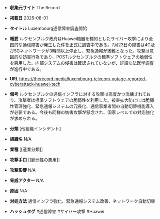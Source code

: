 - **収集元サイト**
The Record

- **掲載日**
2025-08-01

- **タイトル**
Luxembourg通信障害調査開始

- **概要**
ルクセンブルク政府はHuawei機器を標的としたサイバー攻撃により全国的な通信障害が発生した件を正式に調査中である。7月23日の障害は4G及び5Gネットワークが3時間以上停止し、緊急通報が困難となった。攻撃は意図的な妨害行為であり、POSTルクセンブルクの標準ソフトウェアの脆弱性を悪用した。内部システムの侵害は確認されていないが、詳細な法医学調査が進行中である。

- **URL**
https://therecord.media/luxembourg-telecom-outage-reported-cyberattack-huawei-tech

- **備考**
ルクセンブルクの通信インフラに対する攻撃は高度かつ洗練されており、攻撃者は標準ソフトウェアの脆弱性を利用した。被害拡大防止には脆弱性管理強化、緊急通報システムの冗長化、通信事業者間の自動切替機能導入が必要である。今後も同様の妨害攻撃が懸念され、国家レベルでの対応強化が求められる。

- **分類**
[他組織インシデント]

- **組織名**
N/A

- **業種**
[[産業分類]]

- **攻撃手口**
[[脆弱性の悪用]]

- **攻撃影響**
N/A

- **脅威アクター**
N/A

- **原因**
N/A

- **対処方法**
通信インフラ強化、緊急通報システム改善、ネットワーク自動切替

- **ハッシュタグ**
#通信障害 #サイバー攻撃 #Huawei

